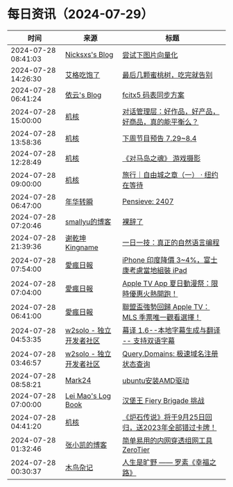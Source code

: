 ﻿# 每日资讯（2024-07-29）

|时间|来源|标题|
|---|---|---|
|2024-07-28 08:41:03|[Nicksxs's Blog](https://nicksxs.me/atom.xml)|[尝试下图片向量化](https://nicksxs.me/2024/07/28/%E5%B0%9D%E8%AF%95%E4%B8%8B%E5%9B%BE%E7%89%87%E5%90%91%E9%87%8F%E5%8C%96/)|
|2024-07-28 14:26:30|[艾格吃饱了](https://feedpress.me/wx-aigechibaole)|[最后几颗蜜桃树，吃完就告别](http://mp.weixin.qq.com/s?__biz=MjM5NTYxODQyMA%3D%3D&mid=2653456639&idx=1&sn=03fbcdff43eea9168acfc1bc088e5b2a)|
|2024-07-28 06:41:24|[依云's Blog](https://blog.lilydjwg.me/feed)|[fcitx5 码表同步方案](https://blog.lilydjwg.me/posts/216861.html)|
|2024-07-28 15:00:00|[机核](https://www.gcores.com/rss)|[对话管理层：好作品，好产品，好商品，真的能平衡么？](https://www.gcores.com/radios/185735)|
|2024-07-28 13:58:36|[机核](https://www.gcores.com/rss)|[下周节目预告 7.29~8.4](https://www.gcores.com/articles/185796)|
|2024-07-28 12:28:49|[机核](https://www.gcores.com/rss)|[《对马岛之魂》 游戏摄影](https://www.gcores.com/articles/185780)|
|2024-07-28 09:00:00|[机核](https://www.gcores.com/rss)|[旅行｜自由城之章（一） · 纽约在等待](https://www.gcores.com/articles/185667)|
|2024-07-28 06:47:00|[年华转瞬](https://blog.xiaket.org/feed.xml)|[Pensieve: 2407](https://xiaket.github.io/2024/pensieve-2407.html)|
|2024-07-28 07:20:46|[smallyu的博客](https://smallyu.net/atom.xml)|[裸辞了](https://smallyu.net/2024/07/28/%E8%A3%B8%E8%BE%9E%E4%BA%86/)|
|2024-07-28 21:39:36|[谢乾坤 Kingname](http://www.kingname.info/atom.xml)|[一日一技：真正的自然语言编程](https://www.kingname.info/2024/07/28/nature-crawl/)|
|2024-07-28 07:54:00|[愛瘋日報](http://www.iphonetaiwan.org/feeds/posts/default)|[iPhone 印度降價 3~4%，富士康考慮當地組裝 iPad](https://www.iphonetaiwan.org/2024/07/india-iphone-price-drop-foxconn-assemble-ipad.html)|
|2024-07-28 07:04:00|[愛瘋日報](http://www.iphonetaiwan.org/feeds/posts/default)|[Apple TV App 夏日動漫祭：限時優惠火熱開跑！](https://www.iphonetaiwan.org/2024/07/summer-anime-festival-2024.html)|
|2024-07-28 06:41:00|[愛瘋日報](http://www.iphonetaiwan.org/feeds/posts/default)|[聯盟盃強勢回歸 Apple TV：MLS 季票唯一觀看選擇！](https://www.iphonetaiwan.org/2024/07/leagues-cup-2024-apple-tv-mls.html)|
|2024-07-28 04:53:35|[w2solo - 独立开发者社区](https://w2solo.com/topics/feed)|[幕译 1.6--本地字幕生成与翻译 -- 支持双语字幕](https://w2solo.com/topics/4857)|
|2024-07-28 03:46:57|[w2solo - 独立开发者社区](https://w2solo.com/topics/feed)|[Query.Domains: 极速域名注册状态查询](https://w2solo.com/topics/4856)|
|2024-07-28 08:58:21|[Mark24](https://mark24code.github.io/feed.xml)|[ubuntu安装AMD驱动](https://mark24code.github.io/ubuntu/linux/amd/2024/07/28/ubuntu%E5%AE%89%E8%A3%85AMD%E9%A9%B1%E5%8A%A8.html)|
|2024-07-28 07:00:00|[Lei Mao's Log Book](https://leimao.github.io/atom.xml)|[汉堡王 Fiery Brigade 挑战](https://leimao.github.io/essay/2024-Burger-King-Fiery-Brigade-Challenge/)|
|2024-07-28 04:41:20|[机核](https://www.gcores.com/rss)|[《炉石传说》将于9月25日回归，送2023年全部错过卡牌！](https://www.gcores.com/articles/185787)|
|2024-07-28 01:32:46|[张小凯的博客](https://jasonkayzk.github.io/atom.xml)|[简单易用的内网穿透组网工具ZeroTier](https://jasonkayzk.github.io/2024/07/28/%E7%AE%80%E5%8D%95%E6%98%93%E7%94%A8%E7%9A%84%E5%86%85%E7%BD%91%E7%A9%BF%E9%80%8F%E7%BB%84%E7%BD%91%E5%B7%A5%E5%85%B7ZeroTier/)|
|2024-07-28 00:30:37|[木鸟杂记](https://www.qtmuniao.com/atom.xml)|[人生是旷野 —— 罗素《幸福之路》](https://www.qtmuniao.com/2024/07/28/listening-conquest-of-happiness/)|
